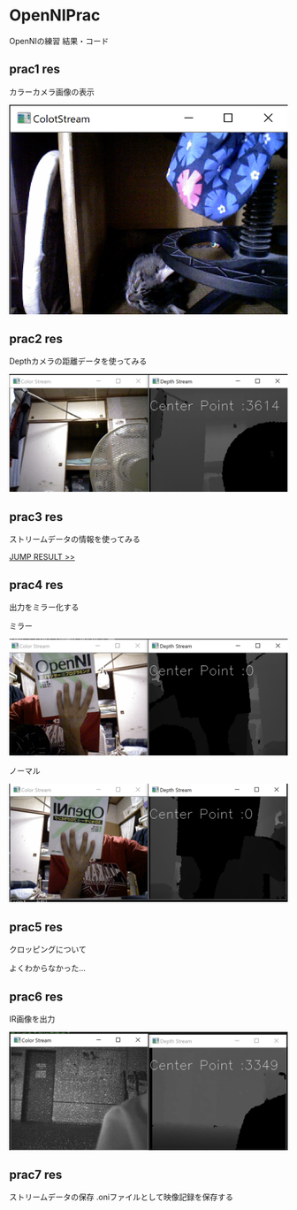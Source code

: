 # OpenNIPrac
OpenNIの練習
結果・コード
## prac1 res
カラーカメラ画像の表示

![prac1](https://github.com/yosse95ai/OpenNIPrac/blob/images/images/ret1.png)
## prac2 res
Depthカメラの距離データを使ってみる

![prac1](https://github.com/yosse95ai/OpenNIPrac/blob/images/images/ret2.png)

## prac3 res
ストリームデータの情報を使ってみる

[JUMP RESULT >>](https://raw.githubusercontent.com/yosse95ai/OpenNIPrac/images/ret/ret3.txt)

## prac4 res
出力をミラー化する

ミラー

![Mirror](https://github.com/yosse95ai/OpenNIPrac/blob/images/images/mirror.png)

ノーマル

![nonMirror](https://github.com/yosse95ai/OpenNIPrac/blob/images/images/nonMirror.png)

## prac5 res
クロッピングについて

よくわからなかった...

## prac6 res
IR画像を出力

![IRStream](https://github.com/yosse95ai/OpenNIPrac/blob/images/images/ret6.png)

## prac7 res
ストリームデータの保存
.oniファイルとして映像記録を保存する

